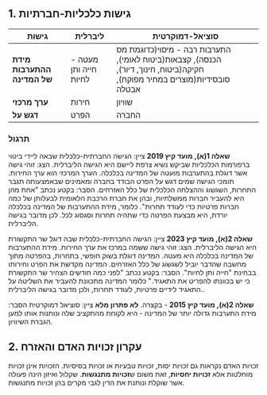 ## 1. גישות כלכליות-חברתיות

| **גישות**                   | **ליברלית**           | **סוציאל-דמוקרטית**                                                                                                        |
| --------------------------- | --------------------- | -------------------------------------------------------------------------------------------------------------------------- |
| **מידת ההתערבות של המדינה** | מעטה - חייה ותן לחיות | התערבות רבה - מיסוי(כדוגמת מס הכנסה), קצבאות(ביטוח לאומי), חקיקה(ביטוח, חינוך, דיור), סובסידיות(מוצרים במחיר מפוקח), אבטלה |
| **ערך מרכזי**               | חירות                 | שוויון                                                                                                                     |
| **דגש על**                  | הפרט                  | החברה                                                                                                                      |

### תרגול
**שאלה 1(א), מועד קיץ 2019**
ציין: הגישה החברתית-כלכלית שבאה ליידי ביטוי ברפורמות הכלכליות שביקש נשיא צרפת ליישם היא הגישה הליברלית.
הצג: זוהי גישה אשר דוגלת בהתערבות מועטה של המדינה בכלכלה. הערך המרכזי הוא ערך החירות. תומכי הגישה שמים דגש על הפרט הבודד בחברה ומאמינים שבאמצעותה תגבר התחרות, השגשוג וההצלחה הכלכלית של כלל האזרחים.
הסבר: בקטע נכתב "אחת מהן היא להעביר חברות ממשלתיות, ובהן את חברת הרכבת הלאומית לבעלותן של כמה חברות פרטיות כדי לעודד תחרות". כלומר, מידת ההתערבות של המדינה בכלכלה יורדת, היא מבצעת הפרטה כדי שתהיה תחרות וסגסוג לכל. לכן מדובר בגישה הליברלית.

**שאלה 2(א), מועד קיץ 2023**
ציין: הגישה החברתית-כלכלית שבה דוגל שר התקשורת היא הגישה הליברלית.
הצג: זוהי גישה ששמה במרכז את ערך החירות. מידת ההתערבות של המדינה בכלכלה היא מעטה. המדינה דוגלת בשוק חופשי, בתחרות, בהפרטה מתוך מחשבה שהדבר יוביל לשגשוג של כלל האזרחים. המדינה מקדשת את הפרט וחירותו בבחינת "חייה ותן לחיות".
הסבר: בקטע נכתב "לפני כמה חודשים הצהיר שר התקשורת כי יש בכוונתו להפריט את התאגיד." כלומר המדינה מתכוונת להעביר את השליטה על התאגיד לידיים פרטיות, לעודד תחרות, ולכן מדובר בגישה הליברלית..

**שאלה 2(א), מועד קיץ 2015** - בקצרה. **לא פתרון מלא**
ציין: סוציאל דמוקרטית
הסבר: מידת התערבות גדולה יותר של המדינה - היא לקוחת מהתקציב שלה ונותנות אותו למען הגברת השיוויון.

## 2. עקרון זכויות האדם והאזרח
זכויות האדם נקראות גם זכויות יסות, זכויות טבעיות או זכויות בסיסיות.
הזכויות אינן זכויות מוחלטות אלא **זכויות יחסיות**, זאת משום ש**זכויות מתנגשות**.
שקלול ואיזון הינה פעולה אשר שוקלת ונותנת את הדין לגבי מקרים בהן זכויות מתנגשות.